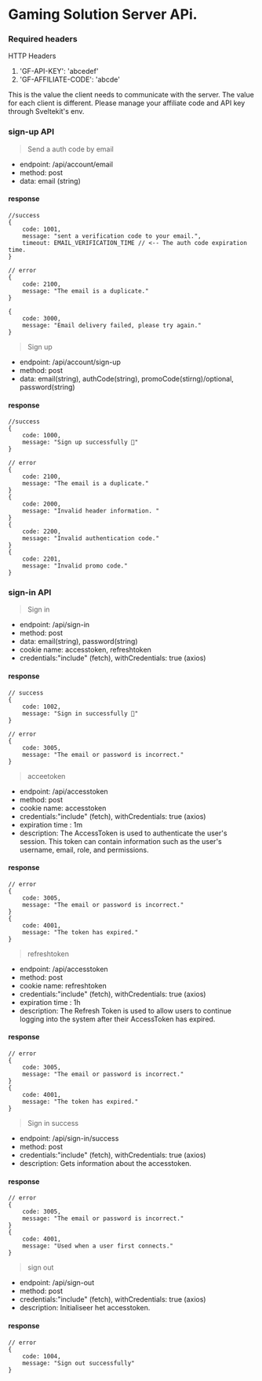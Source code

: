 # Gaming Solution Server APi.
### Required headers
HTTP Headers
1. 'GF-API-KEY': 'abcedef'
2. 'GF-AFFILIATE-CODE': 'abcde'

This is the value the client needs to communicate with the server.
The value for each client is different.
Please manage your affiliate code and API key through Sveltekit's env.

### sign-up API
> Send a auth code by email
- endpoint: /api/account/email
- method: post
- data: email (string)

#### response
````
//success
{
    code: 1001,
    message: "sent a verification code to your email.",
    timeout: EMAIL_VERIFICATION_TIME // <-- The auth code expiration time.
}

// error
{
    code: 2100,
    message: "The email is a duplicate."
}

{
    code: 3000,
    message: "Email delivery failed, please try again."
}
````

> Sign up
- endpoint: /api/account/sign-up
- method: post
- data: email(string), authCode(string), promoCode(stirng)/optional, password(string)

#### response
````
//success
{
    code: 1000, 
    message: "Sign up successfully 🎉"
}

// error
{
    code: 2100,
    message: "The email is a duplicate."
}
{
    code: 2000,
    message: "Invalid header information. "
}
{
    code: 2200,
    message: "Invalid authentication code."
}
{
    code: 2201,
    message: "Invalid promo code."
}
````

### sign-in API
> Sign in
- endpoint: /api/sign-in
- method: post
- data: email(string), password(string)
- cookie name: accesstoken, refreshtoken
- credentials:"include" (fetch), withCredentials: true (axios)

#### response
````
// success
{
    code: 1002, 
    message: "Sign in successfully 🎉"
}

// error
{
    code: 3005,
    message: "The email or password is incorrect."
} 
````
> acceetoken
- endpoint: /api/accesstoken
- method: post
- cookie name: accesstoken
- credentials:"include" (fetch), withCredentials: true (axios)
- expiration time : 1m
- description: The AccessToken is used to authenticate the user's session. This token can contain information such as the user's username, email, role, and permissions.

#### response
````
// error
{
    code: 3005,
    message: "The email or password is incorrect."
}
{
    code: 4001,
    message: "The token has expired."
}
````

> refreshtoken
- endpoint: /api/accesstoken
- method: post
- cookie name: refreshtoken
- credentials:"include" (fetch), withCredentials: true (axios)
- expiration time : 1h
- description: The Refresh Token is used to allow users to continue logging into the system after their AccessToken has expired.

#### response
````
// error
{
    code: 3005,
    message: "The email or password is incorrect."
}
{
    code: 4001,
    message: "The token has expired."
}
````

>Sign in success
- endpoint: /api/sign-in/success
- method: post
- credentials:"include" (fetch), withCredentials: true (axios)
- description: Gets information about the accesstoken.

#### response
````
// error
{
    code: 3005,
    message: "The email or password is incorrect."
}
{
    code: 4001,
    message: "Used when a user first connects."
}
````

>sign out
- endpoint: /api/sign-out
- method: post
- credentials:"include" (fetch), withCredentials: true (axios)
- description: Initialiseer het accesstoken.

#### response
````
// error
{
    code: 1004,
    message: "Sign out successfully"
}
````

